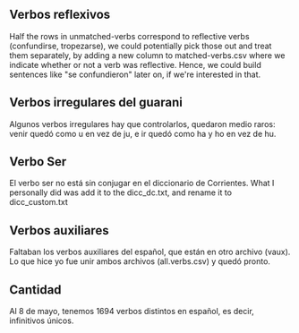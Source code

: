 ## Verbos reflexivos
Half the rows in unmatched-verbs correspond to reflective verbs (confundirse, tropezarse),
we could potentially pick those out and treat them separately, by adding a new column to
matched-verbs.csv where we indicate whether or not a verb was reflective. Hence, we could
build sentences like "se confundieron" later on, if we're interested in that.

## Verbos irregulares del guarani
Algunos verbos irregulares hay que controlarlos, quedaron medio raros: venir quedó como u en vez de ju, e ir quedó como ha y ho en vez de hu.

## Verbo Ser
El verbo ser no está sin conjugar en el diccionario de Corrientes. What I personally did was add it to the dicc_dc.txt, and rename it to dicc_custom.txt

## Verbos auxiliares
Faltaban los verbos auxiliares del español, que están en otro archivo (vaux). Lo que hice yo fue unir ambos archivos (all.verbs.csv) y quedó pronto.

## Cantidad
Al 8 de mayo, tenemos 1694 verbos distintos en español, es decir, infinitivos únicos.